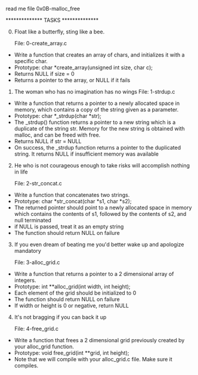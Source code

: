 read me file 0x0B-malloc_free

************** TASKS **************

0. Float like a butterfly, sting like a bee.

    File: 0-create_array.c

* Write a function that creates an array of chars, and initializes it with a specific char.
* Prototype: char *create_array(unsigned int size, char c);
* Returns NULL if size = 0
* Returns a pointer to the array, or NULL if it fails

1. The woman who has no imagination has no wings
   File: 1-strdup.c

* Write a function that returns a pointer to a newly allocated space in memory, which contains a copy of the string given as a parameter.
* Prototype: char *_strdup(char *str);
* The _strdup() function returns a pointer to a new string which is a duplicate of the string str. Memory for the new string is obtained with malloc, and can be freed with free.
* Returns NULL if str = NULL
* On success, the _strdup function returns a pointer to the duplicated string. It returns NULL if insufficient memory was available

2. He who is not courageous enough to take risks will accomplish nothing in life

   File: 2-str_concat.c
* Write a function that concatenates two strings.
* Prototype: char *str_concat(char *s1, char *s2);
* The returned pointer should point to a newly allocated space in memory which contains the contents of s1, followed by 
the contents of s2, and null terminated
* if NULL is passed, treat it as an empty string
* The function should return NULL on failure

3. If you even dream of beating me you'd better wake up and apologize
   mandatory

   File: 3-alloc_grid.c
* Write a function that returns a pointer to a 2 dimensional array of integers.
* Prototype: int **alloc_grid(int width, int height);
* Each element of the grid should be initialized to 0 
* The function should return NULL on failure 
* If width or height is 0 or negative, return NULL

4. It's not bragging if you can back it up 

   File: 4-free_grid.c
* Write a function that frees a 2 dimensional grid previously created by your alloc_grid function.
* Prototype: void free_grid(int **grid, int height); 
* Note that we will compile with your alloc_grid.c file. Make sure it compiles.